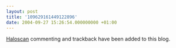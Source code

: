 ```yaml
---
layout: post
title: '109629161449122896'
date: 2004-09-27 15:26:54.000000000 +01:00
---
```

<a href="http://www.haloscan.com/" title="HaloScan Commenting and Trackback">Haloscan</a> commenting and trackback have been added to this blog.
